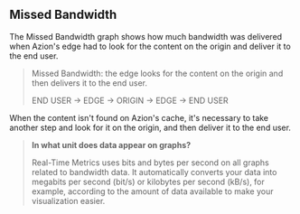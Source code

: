 ## Missed Bandwidth

The Missed Bandwidth graph shows how much bandwidth was delivered when Azion's edge had to look for the content on the origin and deliver it to the end user.

> Missed Bandwidth: the edge looks for the content on the origin and then delivers it to the end user.
>
> END USER -> EDGE -> ORIGIN -> EDGE -> END USER

When the content isn't found on Azion's cache, it's necessary to take another step and look for it on the origin, and then deliver it to the end user.

> **In what unit does data appear on graphs?**
>
> Real-Time Metrics uses bits and bytes per second on all graphs related to bandwidth data. It automatically converts your data into megabits per second (bit/s) or kilobytes per second (kB/s), for example, according to the amount of data available to make your visualization easier.